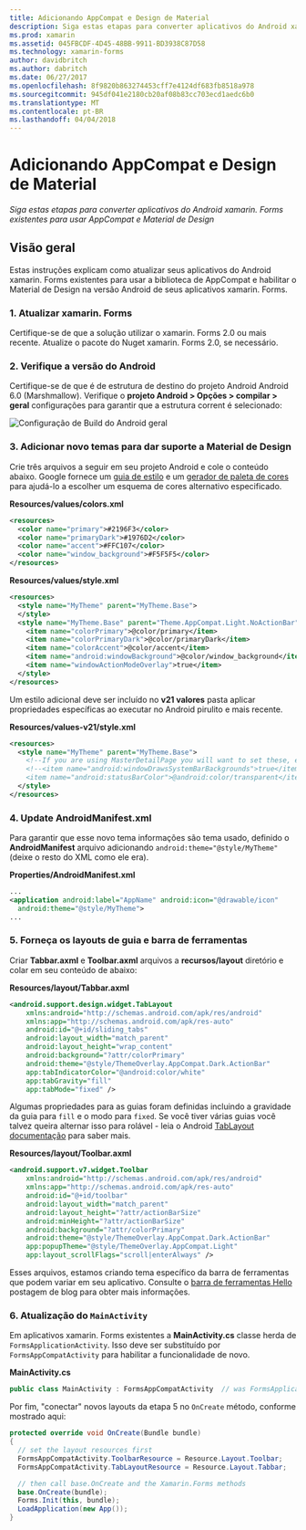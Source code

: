 ```yaml
---
title: Adicionando AppCompat e Design de Material
description: Siga estas etapas para converter aplicativos do Android xamarin. Forms existentes para usar AppCompat e Material de Design
ms.prod: xamarin
ms.assetid: 045FBCDF-4D45-48BB-9911-BD3938C87D58
ms.technology: xamarin-forms
author: davidbritch
ms.author: dabritch
ms.date: 06/27/2017
ms.openlocfilehash: 8f9820b863274453cff7e4124df683fb8518a978
ms.sourcegitcommit: 945df041e2180cb20af08b83cc703ecd1aedc6b0
ms.translationtype: MT
ms.contentlocale: pt-BR
ms.lasthandoff: 04/04/2018
---
```

# <a name="adding-appcompat-and-material-design"></a>Adicionando AppCompat e Design de Material

_Siga estas etapas para converter aplicativos do Android xamarin. Forms existentes para usar AppCompat e Material de Design_

<!-- source https://gist.github.com/jassmith/a3b2a543f99126782936
https://blog.xamarin.com/material-design-for-your-xamarin-forms-android-apps/ -->

## <a name="overview"></a>Visão geral

Estas instruções explicam como atualizar seus aplicativos do Android xamarin. Forms existentes para usar a biblioteca de AppCompat e habilitar o Material de Design na versão Android de seus aplicativos xamarin. Forms.

### <a name="1-update-xamarinforms"></a>1. Atualizar xamarin. Forms

Certifique-se de que a solução utilizar o xamarin. Forms 2.0 ou mais recente. Atualize o pacote do Nuget xamarin. Forms 2.0, se necessário.

### <a name="2-check-android-version"></a>2. Verifique a versão do Android

Certifique-se de que é de estrutura de destino do projeto Android Android 6.0 (Marshmallow). Verifique o **projeto Android > Opções > compilar > geral** configurações para garantir que a estrutura corrent é selecionado:

 ![](appcompat-images/target-android-6-sml.png "Configuração de Build do Android geral")

### <a name="3-add-new-themes-to-support-material-design"></a>3. Adicionar novo temas para dar suporte a Material de Design

Crie três arquivos a seguir em seu projeto Android e cole o conteúdo abaixo. Google fornece um [guia de estilo](http://www.google.com/design/spec/style/color.html#color-color-palette) e um [gerador de paleta de cores](http://www.materialpalette.com/) para ajudá-lo a escolher um esquema de cores alternativo especificado.

**Resources/values/colors.xml**

```xml
<resources>
  <color name="primary">#2196F3</color>
  <color name="primaryDark">#1976D2</color>
  <color name="accent">#FFC107</color>
  <color name="window_background">#F5F5F5</color>
</resources>
```

**Resources/values/style.xml**

```xml
<resources>
  <style name="MyTheme" parent="MyTheme.Base">
  </style>
  <style name="MyTheme.Base" parent="Theme.AppCompat.Light.NoActionBar">
    <item name="colorPrimary">@color/primary</item>
    <item name="colorPrimaryDark">@color/primaryDark</item>
    <item name="colorAccent">@color/accent</item>
    <item name="android:windowBackground">@color/window_background</item>
    <item name="windowActionModeOverlay">true</item>
  </style>
</resources>
```

Um estilo adicional deve ser incluído no **v21 valores** pasta aplicar propriedades específicas ao executar no Android pirulito e mais recente.

**Resources/values-v21/style.xml**

```xml
<resources>
  <style name="MyTheme" parent="MyTheme.Base">
    <!--If you are using MasterDetailPage you will want to set these, else you can leave them out-->
    <!--<item name="android:windowDrawsSystemBarBackgrounds">true</item>
    <item name="android:statusBarColor">@android:color/transparent</item>-->
  </style>
</resources>
```

### <a name="4-update-androidmanifestxml"></a>4. Update AndroidManifest.xml

Para garantir que esse novo tema informações são tema usado, definido o **AndroidManifest** arquivo adicionando `android:theme="@style/MyTheme"` (deixe o resto do XML como ele era).

**Properties/AndroidManifest.xml**

```xml
...
<application android:label="AppName" android:icon="@drawable/icon"
  android:theme="@style/MyTheme">
...
```

### <a name="5-provide-toolbar-and-tab-layouts"></a>5. Forneça os layouts de guia e barra de ferramentas

Criar **Tabbar.axml** e **Toolbar.axml** arquivos a **recursos/layout** diretório e colar em seu conteúdo de abaixo:

**Resources/layout/Tabbar.axml**

```xml
<android.support.design.widget.TabLayout
    xmlns:android="http://schemas.android.com/apk/res/android"
    xmlns:app="http://schemas.android.com/apk/res-auto"
    android:id="@+id/sliding_tabs"
    android:layout_width="match_parent"
    android:layout_height="wrap_content"
    android:background="?attr/colorPrimary"
    android:theme="@style/ThemeOverlay.AppCompat.Dark.ActionBar"
    app:tabIndicatorColor="@android:color/white"
    app:tabGravity="fill"
    app:tabMode="fixed" />
```

Algumas propriedades para as guias foram definidas incluindo a gravidade da guia para `fill` e o modo para `fixed`.
Se você tiver várias guias você talvez queira alternar isso para rolável - leia o Android [TabLayout documentação](http://developer.android.com/reference/android/support/design/widget/TabLayout.html) para saber mais.

**Resources/layout/Toolbar.axml**

```xml
<android.support.v7.widget.Toolbar
    xmlns:android="http://schemas.android.com/apk/res/android"
    xmlns:app="http://schemas.android.com/apk/res-auto"
    android:id="@+id/toolbar"
    android:layout_width="match_parent"
    android:layout_height="?attr/actionBarSize"
    android:minHeight="?attr/actionBarSize"
    android:background="?attr/colorPrimary"
    android:theme="@style/ThemeOverlay.AppCompat.Dark.ActionBar"
    app:popupTheme="@style/ThemeOverlay.AppCompat.Light"
    app:layout_scrollFlags="scroll|enterAlways" />
```

Esses arquivos, estamos criando tema específico da barra de ferramentas que podem variar em seu aplicativo.
Consulte o [barra de ferramentas Hello](https://blog.xamarin.com/android-tips-hello-toolbar-goodbye-action-bar/) postagem de blog para obter mais informações.


### <a name="6-update-the-mainactivity"></a>6. Atualização do `MainActivity`

Em aplicativos xamarin. Forms existentes a **MainActivity.cs** classe herda de `FormsApplicationActivity`. Isso deve ser substituído por `FormsAppCompatActivity` para habilitar a funcionalidade de novo.

**MainActivity.cs**

```csharp
public class MainActivity : FormsAppCompatActivity  // was FormsApplicationActivity
```

Por fim, "conectar" novos layouts da etapa 5 no `OnCreate` método, conforme mostrado aqui:

```csharp
protected override void OnCreate(Bundle bundle)
{
  // set the layout resources first
  FormsAppCompatActivity.ToolbarResource = Resource.Layout.Toolbar;
  FormsAppCompatActivity.TabLayoutResource = Resource.Layout.Tabbar;

  // then call base.OnCreate and the Xamarin.Forms methods
  base.OnCreate(bundle);
  Forms.Init(this, bundle);
  LoadApplication(new App());
}
```
